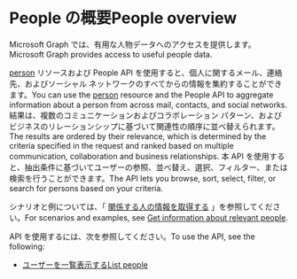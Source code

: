 # <a name="people-overview"></a><span data-ttu-id="360b5-101">People の概要</span><span class="sxs-lookup"><span data-stu-id="360b5-101">People overview</span></span>

<span data-ttu-id="360b5-102">Microsoft Graph では、有用な人物データへのアクセスを提供します。</span><span class="sxs-lookup"><span data-stu-id="360b5-102">Microsoft Graph provides access to useful people data.</span></span>

<span data-ttu-id="360b5-103"> [person](../resources/person.md) リソースおよび People API を使用すると、個人に関するメール、連絡先、およびソーシャル ネットワークのすべてからの情報を集約することができます。</span><span class="sxs-lookup"><span data-stu-id="360b5-103">You can use the [person](../resources/person.md) resource and the People API to aggregate information about a person from across mail, contacts, and social networks.</span></span> <span data-ttu-id="360b5-104">結果は、複数のコミュニケーションおよびコラボレーション パターン、およびビジネスのリレーションシップに基づいて関連性の順序に並べ替えられます。</span><span class="sxs-lookup"><span data-stu-id="360b5-104">The results are ordered by their relevance, which is determined by the criteria specified in the request and ranked based on multiple communication, collaboration and business relationships.</span></span> <span data-ttu-id="360b5-105">本 API を使用すると、抽出条件に基づいてユーザーの参照、並べ替え、選択、フィルター、または検索を行うことができます。</span><span class="sxs-lookup"><span data-stu-id="360b5-105">The API lets you browse, sort, select, filter, or search for persons based on your criteria.</span></span>

<span data-ttu-id="360b5-106">シナリオと例については、「 [関係する人の情報を取得する](../../../concepts/people_example.md) 」を参照してください。</span><span class="sxs-lookup"><span data-stu-id="360b5-106">For scenarios and examples, see [Get information about relevant people](../../../concepts/people_example.md).</span></span>

<span data-ttu-id="360b5-107">API を使用するには、次を参照してください。</span><span class="sxs-lookup"><span data-stu-id="360b5-107">To use the API, see the following:</span></span>

- [<span data-ttu-id="360b5-108">ユーザーを一覧表示する</span><span class="sxs-lookup"><span data-stu-id="360b5-108">List people</span></span>](../api/user_list_people.md)
